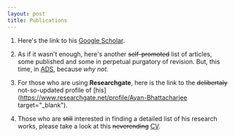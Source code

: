 ```yaml
---
layout: post
title: Publications
---
```


1. Here's the link to his [Google Scholar](https://scholar.google.com/citations?hl=en&user=mBT1-hwAAAAJ&view_op=list_works).
2. As if it wasn't enough, here's another ~~self-promoted~~ list of articles, some published and some in perpetual purgatory of revision. But, this time, in [ADS](https://ui.adsabs.harvard.edu/public-libraries/HSdfai8rQSS6QnpJAK52_A), because *why not*. 
3. For those who are using __Researchgate__, here is the link to the ~~delibertaly~~ not-so-updated profile of [his](https://www.researchgate.net/profile/Ayan-Bhattacharjee target="_blank").

4. Those who are ~~still~~ interested in finding a detailed list of his research works, please take a look at this ~~neverending~~ [CV](CV_AB_2024.pdf).
